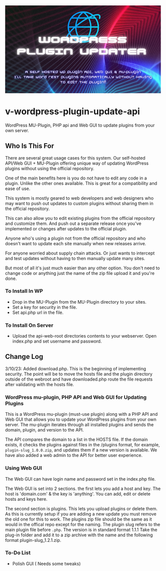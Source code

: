 ![Header](./png_20230308_211110_0000.png)

# v-wordpress-plugin-update-api
WordPress MU-Plugin, PHP api and Web GUI to update plugins from your own server.


## Who Is This For
There are several great usage cases for this system. Our self-hosted API/Web GUI + MU-Plugin offering unique way of updating WordPress plugins without using the official repository.

One of the main benefits here is you do not have to edit any code in a plugin. Unlike the other ones available. This is great for a compatibility and ease of use.

This system is mostly geared to web developers and web designers who may want to push out updates to custom plugins without sharing them in the official repository.

This can also allow you to edit existing plugins from the official repository and customize them. And push out a separate release once you've implemented or changes after updates to the official plugin.

Anyone who's using a plugin not from the official repository and who doesn't want to update each site manually when new releases arrive.

For anyone worried about supply chain attacks. Or just wants to intercept and test updates without having to then manually update many sites.

But most of all it's just much easier than any other option. You don't need to change code or anything just the name of the zip file upload it and you're done.


### To Install In WP

- Drop in the MU-Plugin from the MU-Plugin directory to your sites.
- Set a key for security in the file. 
- Set api.php url in the file.

### To Install On Server
- Upload the api-web-root directories contents to your webserver. Open index.php and set username and password.


## Change Log

3/10/23: Added download.php. This is the beginning of implementing security. The point will be to move the hosts file and the plugin directory outside of the webroot and have downloaded.php route the file requests after validating with the hosts file.


### WordPress mu-plugin, PHP API and Web GUI for Updating Plugins

This is a WordPress mu-plugin (must-use plugin) along with a PHP API and Web GUI that allows you to update your WordPress plugins from your own server. The mu-plugin iterates through all installed plugins and sends the domain, plugin, and version to the API.

The API compares the domain to a list in the HOSTS file. If the domain exists, it checks the plugins against files in the /plugins format, for example, `plugin-slug_1.0.0.zip`, and updates them if a new version is available. We have also added a web admin to the API for better user experience.



### Using Web GUI

The Web GUI can have login name and password set in the index.php file.

The Web GUI is set into 2 sections. the first lets you add a host and key. The host is 'domain.com' & the key is 'anything'. You can add, edit or delete hosts and keys here.

The second section is plugins. This lets you upload plugins or delete them. As this is currently setup if you are adding a new update you must remove the old one for this to work. The plugins zip file should be the same as it would in the offical repo except for the naming. The plugin slug refers to the main plugin file before `.php`. The version is in standard format 1.1.1 Take the plug-in folder and add it to a zip archive with the name and the following format plugin-slug_1.2.1.zip.


### To-Do List

- Polish GUI ( Needs some tweaks)



